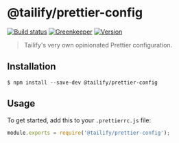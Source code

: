 # @tailify/prettier-config

[![Build status][build-status-image]][build-status-url]
[![Greenkeeper][greenkeeper-image]][greenkeeper-url]
[![Version][version-image]][version-url]

> Tailify's very own opinionated Prettier configuration.

## Installation

```
$ npm install --save-dev @tailify/prettier-config
```

## Usage

To get started, add this to your `.prettierrc.js` file:

```js
module.exports = require('@tailify/prettier-config');
```

[build-status-image]: https://travis-ci.com/tailify/prettier-config.svg?branch=master
[build-status-url]: https://travis-ci.com/tailify/prettier-config

[greenkeeper-image]: https://badges.greenkeeper.io/tailify/prettier-config.svg
[greenkeeper-url]: https://greenkeeper.io

[version-image]: https://img.shields.io/npm/v/@tailify/prettier-config.svg
[version-url]: https://www.npmjs.com/package/@tailify/prettier-config
